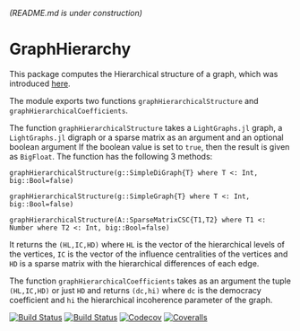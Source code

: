*(README.md is under construction)*

# GraphHierarchy

This package computes the Hierarchical structure of a graph, which was introduced [here](https://arxiv.org/abs/1908.04358).

The module exports two functions `graphHierarchicalStructure` and `graphHierarchicalCoefficients`.

The function `graphHierarchicalStructure` takes a `LightGraphs.jl` graph, a `LightGraphs.jl` digraph or a sparse matrix as an argument and an optional boolean argument If the boolean value is set to `true`, then the result is given as `BigFloat`. The function has the following 3 methods:

`graphHierarchicalStructure(g::SimpleDiGraph{T} where T <: Int, big::Bool=false)`

`graphHierarchicalStructure(g::SimpleGraph{T} where T <: Int, big::Bool=false)`

`graphHierarchicalStructure(A::SparseMatrixCSC{T1,T2} where T1 <: Number where T2 <: Int, big::Bool=false)`

It returns the `(HL,IC,HD)` where `HL` is the vector of the hierarchical levels of the vertices, `IC` is the vector of the influence centralities of the vertices and `HD` is a sparse matrix with the hierarchical differences of each edge.

The function `graphHierarchicalCoefficients` takes as an argument the tuple `(HL,IC,HD)` or just `HD` and returns `(dc,hi)` where `dc` is the democracy coefficient and `hi` the hierarchical incoherence parameter of the graph.



[![Build Status](https://travis-ci.com/gmoutsin/GraphHierarchy.jl.svg?branch=master)](https://travis-ci.com/gmoutsin/GraphHierarchy.jl)
[![Build Status](https://ci.appveyor.com/api/projects/status/github/gmoutsin/GraphHierarchy.jl?svg=true)](https://ci.appveyor.com/project/gmoutsin/GraphHierarchy-jl)
[![Codecov](https://codecov.io/gh/gmoutsin/GraphHierarchy.jl/branch/master/graph/badge.svg)](https://codecov.io/gh/gmoutsin/GraphHierarchy.jl)
[![Coveralls](https://coveralls.io/repos/github/gmoutsin/GraphHierarchy.jl/badge.svg?branch=master)](https://coveralls.io/github/gmoutsin/GraphHierarchy.jl?branch=master)
